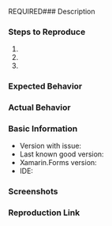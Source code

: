 REQUIRED﻿### Description

### Steps to Reproduce

1. 
2. 
3. 

### Expected Behavior

### Actual Behavior

### Basic Information

- Version with issue:
- Last known good version:
- Xamarin.Forms version:
- IDE:

### Screenshots

<!-- If the issue is a visual issue, please include screenshots showing the problem if possible -->

### Reproduction Link

<!-- REQUIRED - Please upload or provide a link to a reproduction case. If no reproduction sample is included, this issue may be closed or ignored until a sample has been provided -->

